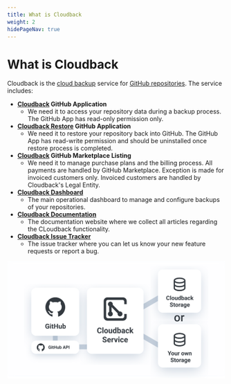 ```yaml
---
title: What is Cloudback
weight: 2
hidePageNav: true 
---
```


# What is Cloudback

Cloudback is the [cloud backup](https://en.wikipedia.org/wiki/Remote_backup_service) service for [GitHub repositories](https://docs.github.com/en/github/creating-cloning-and-archiving-repositories/creating-a-repository-on-github/about-repositories). The service includes:
- **[Cloudback](https://github.com/apps/cloudback) GitHub Application** 
    - We need it to access your repository data during a backup process. The GitHub App has read-only permission only.
- **[Cloudback Restore](https://github.com/apps/cloudback-restore) GitHub Application**
    - We need it to restore your repository back into GitHub. The GitHub App has read-write permission and should be uninstalled once restore process is completed.
- **[Cloudback](https://github.com/marketplace/cloudback) GitHub Marketplace Listing**
    - We need it to manage purchase plans and the billing process. All payments are handled by GitHub Marketplace. Exception is made for invoiced customers only. Invoiced customers are handled by Cloudback's Legal Entity.
- **[Cloudback Dashboard](https://cloudback.it)**
    - The main operational dashboard to manage and configure backups of your repositories.
- **[Cloudback Documentation](https://docs.cloudback.it)**
    - The documentation website where we collect all articles regarding the CLoudback functionality.
- **[Cloudback Issue Tracker](https://github.com/cloudback/issue-tracker/issues)**
    - The issue tracker where you can let us know your new feature requests or report a bug.

![infrastructure](/static/infrastructure.svg)